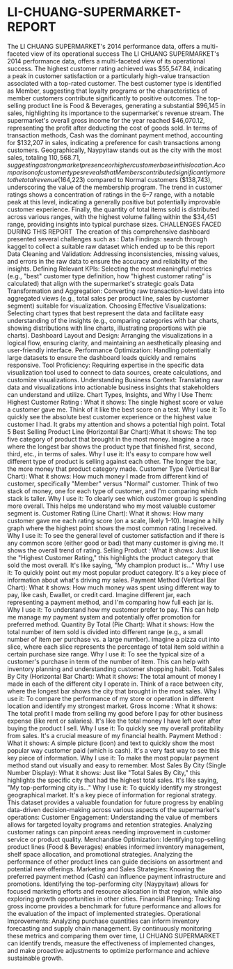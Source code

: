 # LI-CHUANG-SUPERMARKET-REPORT
The LI CHUANG SUPERMARKET's 2014 performance data, offers a multi-faceted view of its operational success
The LI CHUANG SUPERMARKET's 2014 performance data, offers a multi-faceted view of its operational success. The highest customer rating achieved was $55,547.84, indicating a peak in customer satisfaction or a particularly high-value transaction associated with a top-rated customer. The best customer type is identified as Member, suggesting that loyalty programs or the characteristics of member customers contribute significantly to positive outcomes. The top-selling product line is Food & Beverages, generating a substantial $96,145 in sales, highlighting its importance to the supermarket's revenue stream. The supermarket's overall gross income for the year reached $46,070.12, representing the profit after deducting the cost of goods sold. In terms of transaction methods, Cash was the dominant payment method, accounting for $132,207 in sales, indicating a preference for cash transactions among customers. Geographically, Naypyitaw stands out as the city with the most sales, totaling $110,568.71, suggesting a strong market presence or higher customer base in this location.
A comparison of customer types reveals that Members contributed significantly more to the total revenue ($164,223) compared to Normal customers ($138,743), underscoring the value of the membership program. The trend in customer ratings shows a concentration of ratings in the 6–7 range, with a notable peak at this level, indicating a generally positive but potentially improvable customer experience. Finally, the quantity of total items sold is distributed across various ranges, with the highest volume falling within the $34,451 range, providing insights into typical purchase sizes.
CHALLENGES FACED DURING THIS REPORT 
The creation of this comprehensive dashboard presented several challenges such as :
Data Findings: search through kaggel to collect a suitable raw dataset which ended up to be this report 
Data Cleaning and Validation: Addressing inconsistencies, missing values, and errors in the raw data to ensure the accuracy and reliability of the insights.
Defining Relevant KPIs: Selecting the most meaningful metrics (e.g., "best" customer type definition, how "highest customer rating" is calculated) that align with the supermarket's strategic goals
Data Transformation and Aggregation: Converting raw transaction-level data into aggregated views (e.g., total sales per product line, sales by customer segment) suitable for visualization.
Choosing Effective Visualizations: Selecting chart types that best represent the data and facilitate easy understanding of the insights (e.g., comparing categories with bar charts, showing distributions with line charts, illustrating proportions with pie charts).
Dashboard Layout and Design: Arranging the visualizations in a logical flow, ensuring clarity, and maintaining an aesthetically pleasing and user-friendly interface.
Performance Optimization: Handling potentially large datasets to ensure the dashboard loads quickly and remains responsive.
Tool Proficiency: Requiring expertise in the specific data visualization tool used to connect to data sources, create calculations, and customize visualizations.
Understanding Business Context: Translating raw data and visualizations into actionable business insights that stakeholders can understand and utilize.
Chart Types, Insights, and Why I Use Them:
Highest Customer Rating : What it shows: The single highest score or value a customer gave me. Think of it like the best score on a test.
Why I use it: To quickly see the absolute best customer experience or the highest value customer I had. It grabs my attention and shows a potential high point.
Total 5 Best Selling Product Line (Horizontal Bar Chart):What it shows: The top five category of product that brought in the most money. Imagine a race where the longest bar shows the product type that finished first, second, third, etc., in terms of sales.
Why I use it: It's easy to compare how well different type of product is selling against each other. The longer the bar, the more money that product category made.
Customer Type (Vertical Bar Chart): What it shows: How much money I made from different kind of customer, specifically "Member" versus "Normal" customer. Think of two stack of money, one for each type of customer, and I'm comparing which stack is taller.
Why I use it: To clearly see which customer group is spending more overall. This helps me understand who my most valuable customer segment is.
Customer Rating (Line Chart): What it shows: How many customer gave me each rating score (on a scale, likely 1–10). Imagine a hilly graph where the highest point shows the most common rating I received.
Why I use it: To see the general level of customer satisfaction and if there is any common score (either good or bad) that many customer is giving me. It shows the overall trend of rating.
Selling Product : What it shows: Just like the "Highest Customer Rating," this highlights the product category that sold the most overall. It's like saying, "My champion product is…"
Why I use it: To quickly point out my most popular product category. It's a key piece of information about what's driving my sales.
Payment Method (Vertical Bar Chart): What it shows: How much money was spent using different way to pay, like cash, Ewallet, or credit card. Imagine different jar, each representing a payment method, and I'm comparing how full each jar is.
Why I use it: To understand how my customer prefer to pay. This can help me manage my payment system and potentially offer promotion for preferred method.
Quantity By Total (Pie Chart): What it shows: How the total number of item sold is divided into different range (e.g., a small number of item per purchase vs. a large number). Imagine a pizza cut into slice, where each slice represents the percentage of total item sold within a certain purchase size range.
Why I use it: To see the typical size of a customer's purchase in term of the number of item. This can help with inventory planning and understanding customer shopping habit.
Total Sales By City (Horizontal Bar Chart): What it shows: The total amount of money I made in each of the different city I operate in. Think of a race between city, where the longest bar shows the city that brought in the most sales.
Why I use it: To compare the performance of my store or operation in different location and identify my strongest market.
Gross Income : What it shows: The total profit I made from selling my good before I pay for other business expense (like rent or salaries). It's like the total money I have left over after buying the product I sell.
Why I use it: To quickly see my overall profitability from sales. It's a crucial measure of my financial health.
Payment Method : What it shows: A simple picture (icon) and text to quickly show the most popular way customer paid (which is cash). It's a very fast way to see this key piece of information.
Why I use it: To make the most popular payment method stand out visually and easy to remember.
Most Sales By City (Single Number Display): What it shows: Just like "Total Sales By City," this highlights the specific city that had the highest total sales. It's like saying, "My top-performing city is…"
Why I use it: To quickly identify my strongest geographical market. It's a key piece of information for regional strategy.
This dataset provides a valuable foundation for future progress by enabling data-driven decision-making across various aspects of the supermarket's operations:
Customer Engagement: Understanding the value of members allows for targeted loyalty programs and retention strategies. Analyzing customer ratings can pinpoint areas needing improvement in customer service or product quality.
Merchandise Optimization: Identifying top-selling product lines (Food & Beverages) enables informed inventory management, shelf space allocation, and promotional strategies. Analyzing the performance of other product lines can guide decisions on assortment and potential new offerings.
Marketing and Sales Strategies: Knowing the preferred payment method (Cash) can influence payment infrastructure and promotions. Identifying the top-performing city (Naypyitaw) allows for focused marketing efforts and resource allocation in that region, while also exploring growth opportunities in other cities.
Financial Planning: Tracking gross income provides a benchmark for future performance and allows for the evaluation of the impact of implemented strategies.
Operational Improvements: Analyzing purchase quantities can inform inventory forecasting and supply chain management.
By continuously monitoring these metrics and comparing them over time, LI CHUANG SUPERMARKET can identify trends, measure the effectiveness of implemented changes, and make proactive adjustments to optimize performance and achieve sustainable growth.
